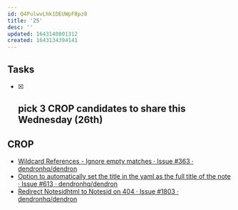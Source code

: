 ```yaml
---
id: Q4PulwvLhk1DEUWpFBpz8
title: '25'
desc: ''
updated: 1643140801312
created: 1643134394141
---
```


## Tasks

-   [x] ## pick 3 CROP candidates to share this Wednesday (26th)

## CROP

-   [Wildcard References - Ignore empty matches · Issue #363 · dendronhq/dendron](https://github.com/dendronhq/dendron/issues/363)
-   [Option to automatically set the title in the yaml as the full title of the note · Issue #613 · dendronhq/dendron](https://github.com/dendronhq/dendron/issues/613)
-   [Redirect Notesidhtml to Notesid on 404 · Issue #1803 · dendronhq/dendron](https://github.com/dendronhq/dendron/issues/1803)
